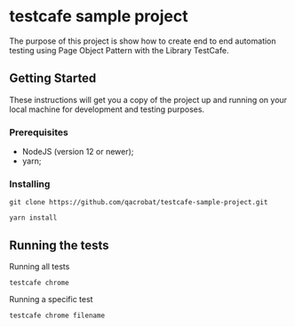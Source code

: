 # testcafe sample project

The purpose of this project is show how to create end to end automation testing using Page Object Pattern with the Library TestCafe.

## Getting Started

These instructions will get you a copy of the project up and running on your local machine for development and testing purposes.

### Prerequisites

- NodeJS (version 12 or newer);
- yarn;

### Installing

```
git clone https://github.com/qacrobat/testcafe-sample-project.git
```

```
yarn install
```

## Running the tests

Running all tests

```
testcafe chrome
```

Running a specific test

```
testcafe chrome filename
```


